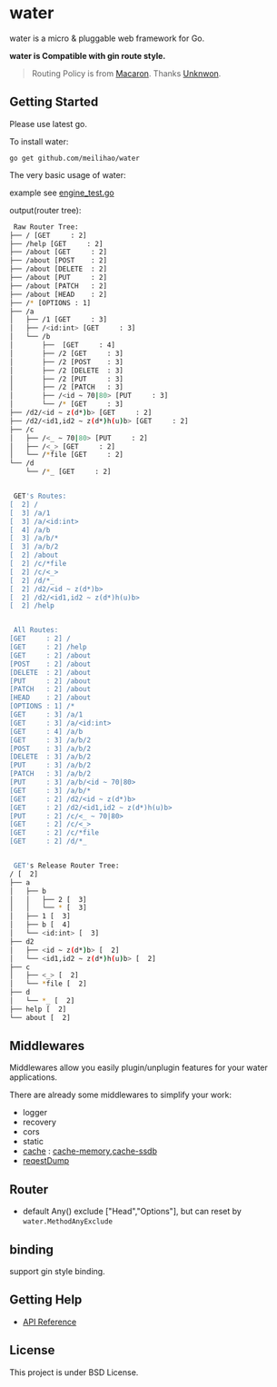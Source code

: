 # water

water is a micro & pluggable web framework for Go.

**water is Compatible with gin route style.**

> Routing Policy is from [Macaron](github.com/go-macaron/macaron). Thanks [Unknwon](https://github.com/Unknwon).

## Getting Started

Please use latest go.

To install water:

	go get github.com/meilihao/water

The very basic usage of water:

example see [engine_test.go](/engine_test.go)

output(router tree):
```sh
 Raw Router Tree:
├── / [GET     : 2]
├── /help [GET     : 2]
├── /about [GET     : 2]
├── /about [POST    : 2]
├── /about [DELETE  : 2]
├── /about [PUT     : 2]
├── /about [PATCH   : 2]
├── /about [HEAD    : 2]
├── /* [OPTIONS : 1]
├── /a
│   ├── /1 [GET     : 3]
│   ├── /<id:int> [GET     : 3]
│   └── /b
│       ├──  [GET     : 4]
│       ├── /2 [GET     : 3]
│       ├── /2 [POST    : 3]
│       ├── /2 [DELETE  : 3]
│       ├── /2 [PUT     : 3]
│       ├── /2 [PATCH   : 3]
│       ├── /<id ~ 70|80> [PUT     : 3]
│       └── /* [GET     : 3]
├── /d2/<id ~ z(d*)b> [GET     : 2]
├── /d2/<id1,id2 ~ z(d*)h(u)b> [GET     : 2]
├── /c
│   ├── /<_ ~ 70|80> [PUT     : 2]
│   ├── /<_> [GET     : 2]
│   └── /*file [GET     : 2]
└── /d
    └── /*_ [GET     : 2]


 GET's Routes:
[  2] /
[  3] /a/1
[  3] /a/<id:int>
[  4] /a/b
[  3] /a/b/*
[  3] /a/b/2
[  2] /about
[  2] /c/*file
[  2] /c/<_>
[  2] /d/*_
[  2] /d2/<id ~ z(d*)b>
[  2] /d2/<id1,id2 ~ z(d*)h(u)b>
[  2] /help


 All Routes:
[GET     : 2] /
[GET     : 2] /help
[GET     : 2] /about
[POST    : 2] /about
[DELETE  : 2] /about
[PUT     : 2] /about
[PATCH   : 2] /about
[HEAD    : 2] /about
[OPTIONS : 1] /*
[GET     : 3] /a/1
[GET     : 3] /a/<id:int>
[GET     : 4] /a/b
[GET     : 3] /a/b/2
[POST    : 3] /a/b/2
[DELETE  : 3] /a/b/2
[PUT     : 3] /a/b/2
[PATCH   : 3] /a/b/2
[PUT     : 3] /a/b/<id ~ 70|80>
[GET     : 3] /a/b/*
[GET     : 2] /d2/<id ~ z(d*)b>
[GET     : 2] /d2/<id1,id2 ~ z(d*)h(u)b>
[PUT     : 2] /c/<_ ~ 70|80>
[GET     : 2] /c/<_>
[GET     : 2] /c/*file
[GET     : 2] /d/*_


 GET's Release Router Tree:
/ [  2]
├── a
│   ├── b
│   │   ├── 2 [  3]
│   │   └── * [  3]
│   ├── 1 [  3]
│   ├── b [  4]
│   └── <id:int> [  3]
├── d2
│   ├── <id ~ z(d*)b> [  2]
│   └── <id1,id2 ~ z(d*)h(u)b> [  2]
├── c
│   ├── <_> [  2]
│   └── *file [  2]
├── d
│   └── *_ [  2]
├── help [  2]
└── about [  2]
```

## Middlewares

Middlewares allow you easily plugin/unplugin features for your water applications.

There are already some middlewares to simplify your work:

- logger
- recovery
- cors
- static
- [cache](https://github.com/meilihao/water-contrib/tree/master/cache) : [cache-memory](https://github.com/meilihao/water-contrib/tree/master/cache),[cache-ssdb](https://github.com/meilihao/water-contrib/tree/master/cache/ssdb)
- [reqestDump](https://github.com/meilihao/water-contrib/tree/master/debug)

## Router
- default Any() exclude ["Head","Options"], but can reset by `water.MethodAnyExclude`

## binding
support gin style binding.

## Getting Help

- [API Reference](https://gowalker.org/github.com/meilihao/water)

## License

This project is under BSD License.